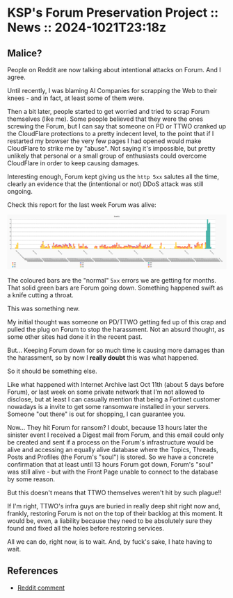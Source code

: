 # KSP's Forum Preservation Project :: News :: 2024-1021T23:18z

## Malice?

People on Reddit are now talking about intentional attacks on Forum. And I agree.

Until recently, I was blaming AI Companies for scrapping the Web to their knees - and in fact, at least some of them were.

Then a bit later, people started to get worried and tried to scrap Forum themselves (like me). Some people believed that they were the ones screwing the Forum, but I can say that someone on PD or TTWO cranked up the CloudFlare protections to a pretty indecent level, to the point that if I restarted my browser the very few pages I had opened would make CloudFlare to strike me by "abuse". Not saying it's impossible, but pretty unlikely that personal or a small group of enthusiasts could overcome CloudFlare in order to keep causing damages.

Interesting enough, Forum kept giving us the `http 5xx` salutes all the time, clearly an evidence that the (intentional or not) DDoS attack was still ongoing.

Check this report for the last week Forum was alive:

![20241016.Events.png](https://raw.githubusercontent.com/net-lisias-ksp/KSP-Forum-Preservation-Project/refs/heads/master/torrent/reports/report_chart/20241016.Events.png)

The coloured bars are the "normal" `5xx` errors we are getting for months. That solid green bars are Forum going down. Something happened swift as a knife cutting a throat.

This was something new.

My initial thought was someone on PD/TTWO getting fed up of this crap and pulled the plug on Forum to stop the harassment. Not an absurd thought, as some other sites had done it in the recent past.

But... Keeping Forum down for so much time is causing more damages than the harassment, so by now I **really doubt** this was what happened.

So it should be something else.

Like what happened with Internet Archive last Oct 11th (about 5 days before Forum), or last week on some private network that I'm not allowed to disclose, but at least I can casually mention that being a Fortinet customer nowadays is a invite to get some ransomware installed in your servers. Someone "out there" is out for shopping, I can guarantee you.

Now... They hit Forum for ransom? I doubt, because 13 hours later the sinister event I received a Digest mail from Forum, and this email could only be created and sent if a process on the Forum's infrastructure would be alive and accessing an equally alive database where the Topics, Threads, Posts and Profiles (the Forum's "soul") is stored. So we have a concrete confirmation that at least until 13 hours Forum got down, Forum's "soul" was still alive - but with the Front Page unable to connect to the database by some reason.

But this doesn't means that TTWO themselves weren't hit by such plague!!

If I'm right, TTWO's infra guys are buried in really deep shit right now and, frankly, restoring Forum is not on the top of their backlog at this moment. It would be, even, a liability because they need to be absolutely sure they found and fixed all the holes before restoring services.

All we can do, right now, is to wait. And, by fuck's sake, I hate having to wait.

## References

* [Reddit comment](https://www.reddit.com/r/KerbalSpaceProgram/comments/1g8lipp/comment/lt17r5s/?utm_source=share&utm_medium=web3x&utm_name=web3xcss&utm_term=1&utm_content=share_button)
